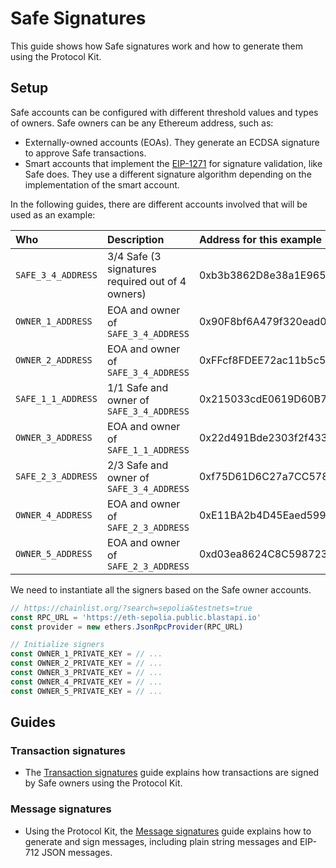 # Safe Signatures

This guide shows how Safe signatures work and how to generate them using the Protocol Kit.

## Setup

Safe accounts can be configured with different threshold values and types of owners. Safe owners can be any Ethereum address, such as:
- Externally-owned accounts (EOAs). They generate an ECDSA signature to approve Safe transactions.
- Smart accounts that implement the [EIP-1271](https://eips.ethereum.org/EIPS/eip-1271) for signature validation, like Safe does. They use a different signature algorithm depending on the implementation of the smart account.

In the following guides, there are different accounts involved that will be used as an example:

| Who | Description | Address for this example |
| :--- | :--- | :--- |
| `SAFE_3_4_ADDRESS` | 3/4 Safe (3 signatures required out of 4 owners) | 0xb3b3862D8e38a1E965eb350B09f2167B2371D652 |
| `OWNER_1_ADDRESS` | EOA and owner of `SAFE_3_4_ADDRESS` | 0x90F8bf6A479f320ead074411a4B0e7944Ea8c9C1 |
| `OWNER_2_ADDRESS` | EOA and owner of `SAFE_3_4_ADDRESS` | 0xFFcf8FDEE72ac11b5c542428B35EEF5769C409f0 |
| `SAFE_1_1_ADDRESS` | 1/1 Safe and owner of `SAFE_3_4_ADDRESS` | 0x215033cdE0619D60B7352348F4598316Cc39bC6E |
| `OWNER_3_ADDRESS` | EOA and owner of `SAFE_1_1_ADDRESS` | 0x22d491Bde2303f2f43325b2108D26f1eAbA1e32b |
| `SAFE_2_3_ADDRESS` | 2/3 Safe and owner of `SAFE_3_4_ADDRESS` | 0xf75D61D6C27a7CC5788E633c1FC130f0F4a62D33 |
| `OWNER_4_ADDRESS` | EOA and owner of `SAFE_2_3_ADDRESS` | 0xE11BA2b4D45Eaed5996Cd0823791E0C93114882d |
| `OWNER_5_ADDRESS` | EOA and owner of `SAFE_2_3_ADDRESS` | 0xd03ea8624C8C5987235048901fB614fDcA89b117 |

We need to instantiate all the signers based on the Safe owner accounts.

```typescript
// https://chainlist.org/?search=sepolia&testnets=true
const RPC_URL = 'https://eth-sepolia.public.blastapi.io'
const provider = new ethers.JsonRpcProvider(RPC_URL)

// Initialize signers
const OWNER_1_PRIVATE_KEY = // ...
const OWNER_2_PRIVATE_KEY = // ...
const OWNER_3_PRIVATE_KEY = // ...
const OWNER_4_PRIVATE_KEY = // ...
const OWNER_5_PRIVATE_KEY = // ...
```

## Guides

### Transaction signatures

- The [Transaction signatures](./signatures/transactions.mdx) guide explains how transactions are signed by Safe owners using the Protocol Kit.

### Message signatures

- Using the Protocol Kit, the [Message signatures](./signatures/messages.mdx) guide explains how to generate and sign messages, including plain string messages and EIP-712 JSON messages.
